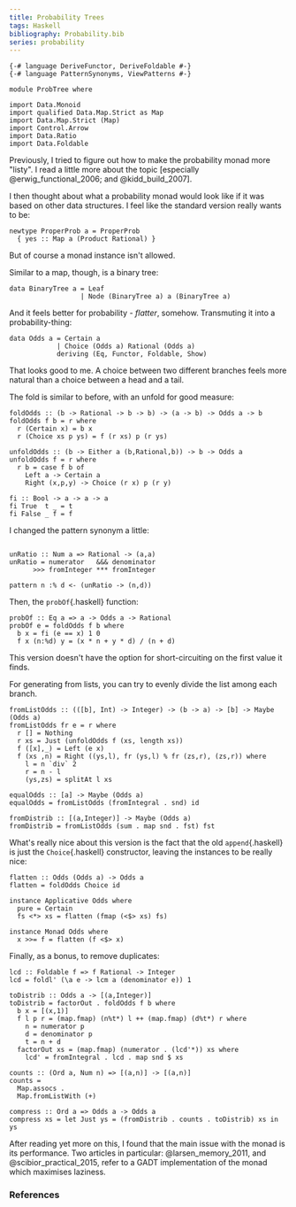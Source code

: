 ```yaml
---
title: Probability Trees
tags: Haskell
bibliography: Probability.bib
series: probability
---
```

```{.haskell .literate .hidden_source}
{-# language DeriveFunctor, DeriveFoldable #-}
{-# language PatternSynonyms, ViewPatterns #-}

module ProbTree where

import Data.Monoid
import qualified Data.Map.Strict as Map
import Data.Map.Strict (Map)
import Control.Arrow
import Data.Ratio
import Data.Foldable
```
Previously, I tried to figure out how to make the probability monad more "listy". I read a little more about the topic [especially @erwig_functional_2006; and @kidd_build_2007].

I then thought about what a probability monad would look like if it was based on other data structures. I feel like the standard version really wants to be:

```{.haskell .literate}
newtype ProperProb a = ProperProb
  { yes :: Map a (Product Rational) }
```

But of course a monad instance isn't allowed.

Similar to a map, though, is a binary tree:

```{.haskell .literate}
data BinaryTree a = Leaf
                  | Node (BinaryTree a) a (BinaryTree a)
```

And it feels better for probability - *flatter*, somehow. Transmuting it into a probability-thing:

```{.haskell .literate}
data Odds a = Certain a
            | Choice (Odds a) Rational (Odds a)
            deriving (Eq, Functor, Foldable, Show)
```

That looks good to me. A choice between two different branches feels more natural than a choice between a head and a tail.

The fold is similar to before, with an unfold for good measure:

```{.haskell .literate}
foldOdds :: (b -> Rational -> b -> b) -> (a -> b) -> Odds a -> b
foldOdds f b = r where
  r (Certain x) = b x
  r (Choice xs p ys) = f (r xs) p (r ys)
  
unfoldOdds :: (b -> Either a (b,Rational,b)) -> b -> Odds a
unfoldOdds f = r where
  r b = case f b of
    Left a -> Certain a
    Right (x,p,y) -> Choice (r x) p (r y)
  
fi :: Bool -> a -> a -> a
fi True  t _ = t
fi False _ f = f
```

I changed the pattern synonym a little:

```{.haskell .literate}

unRatio :: Num a => Rational -> (a,a)
unRatio = numerator   &&& denominator 
      >>> fromInteger *** fromInteger

pattern n :% d <- (unRatio -> (n,d))
```

Then, the `probOf`{.haskell} function:

```{.haskell .literate}
probOf :: Eq a => a -> Odds a -> Rational
probOf e = foldOdds f b where
  b x = fi (e == x) 1 0
  f x (n:%d) y = (x * n + y * d) / (n + d)
```

This version doesn't have the option for short-circuiting on the first value it finds.

For generating from lists, you can try to evenly divide the list among each branch.

```{.haskell .literate}
fromListOdds :: (([b], Int) -> Integer) -> (b -> a) -> [b] -> Maybe (Odds a)
fromListOdds fr e = r where
  r [] = Nothing
  r xs = Just (unfoldOdds f (xs, length xs))
  f ([x],_) = Left (e x)
  f (xs ,n) = Right ((ys,l), fr (ys,l) % fr (zs,r), (zs,r)) where
    l = n `div` 2
    r = n - l
    (ys,zs) = splitAt l xs

equalOdds :: [a] -> Maybe (Odds a)
equalOdds = fromListOdds (fromIntegral . snd) id

fromDistrib :: [(a,Integer)] -> Maybe (Odds a)
fromDistrib = fromListOdds (sum . map snd . fst) fst
```

What's really nice about this version is the fact that the old `append`{.haskell} is just the `Choice`{.haskell} constructor, leaving the instances to be really nice:

```{.haskell .literate}
flatten :: Odds (Odds a) -> Odds a
flatten = foldOdds Choice id

instance Applicative Odds where
  pure = Certain
  fs <*> xs = flatten (fmap (<$> xs) fs)
  
instance Monad Odds where
  x >>= f = flatten (f <$> x)
```

Finally, as a bonus, to remove duplicates:

```{.haskell .literate}
lcd :: Foldable f => f Rational -> Integer
lcd = foldl' (\a e -> lcm a (denominator e)) 1

toDistrib :: Odds a -> [(a,Integer)]
toDistrib = factorOut . foldOdds f b where
  b x = [(x,1)]
  f l p r = (map.fmap) (n%t*) l ++ (map.fmap) (d%t*) r where
    n = numerator p
    d = denominator p
    t = n + d
  factorOut xs = (map.fmap) (numerator . (lcd'*)) xs where
    lcd' = fromIntegral . lcd . map snd $ xs

counts :: (Ord a, Num n) => [(a,n)] -> [(a,n)]
counts = 
  Map.assocs . 
  Map.fromListWith (+)
      
compress :: Ord a => Odds a -> Odds a
compress xs = let Just ys = (fromDistrib . counts . toDistrib) xs in ys
```
After reading yet more on this, I found that the main issue with the monad is its performance. Two articles in particular: @larsen_memory_2011, and @scibior_practical_2015, refer to a GADT implementation of the monad which maximises laziness.

### References
